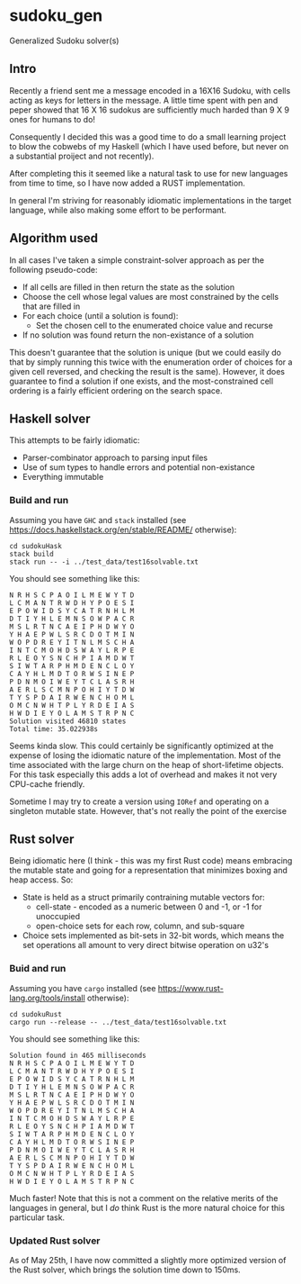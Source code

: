 # sudoku_gen
Generalized Sudoku solver(s)

## Intro

Recently a friend sent me a message encoded in a 16X16 Sudoku, with cells acting as keys for letters in the message.  A little
time spent with pen and peper showed that 16 X 16 sudokus are sufficiently much harded than 9 X 9 ones for humans to do!

Consequently I decided this was a good time to do a small learning project to blow the cobwebs of my Haskell (which I have
used before, but never on a substantial proiject and not recently).

After completing this it seemed like a natural task to use for new languages from time to time, so I have now added a RUST
implementation.

In general I'm striving for reasonably idiomatic implementations in the target language, while also making some effort to be
performant.

## Algorithm used

In all cases I've taken a simple constraint-solver approach as per the following pseudo-code:

* If all cells are filled in then return the state as the solution
* Choose the cell whose legal values are most constrained by the cells that are filled in
* For each choice (until a solution is found):
  * Set the chosen cell to the enumerated choice value and recurse
* If no solution was found return the non-existance of a solution

This doesn't guarantee that the solution is unique (but we could easily do that by simply running this twice with the
enumeration order of choices for a given cell reversed, and checking the result is the same).  However, it does guarantee
to find a solution if one exists, and the most-constrained cell ordering is a fairly efficient ordering on the search
space.

## Haskell solver

This attempts to be fairly idiomatic:

* Parser-combinator approach to parsing input files
* Use of sum types to handle errors and potential non-existance
* Everything immutable

### Build and run

Assuming you have `GHC` and `stack` installed (see https://docs.haskellstack.org/en/stable/README/ otherwise):

```
cd sudokuHask
stack build
stack run -- -i ../test_data/test16solvable.txt
```

You should see something like this:
```
N R H S C P A O I L M E W Y T D
L C M A N T R W D H Y P O E S I
E P O W I D S Y C A T R N H L M
D T I Y H L E M N S O W P A C R
M S L R T N C A E I P H D W Y O
Y H A E P W L S R C D O T M I N
W O P D R E Y I T N L M S C H A
I N T C M O H D S W A Y L R P E
R L E O Y S N C H P I A M D W T
S I W T A R P H M D E N C L O Y
C A Y H L M D T O R W S I N E P
P D N M O I W E Y T C L A S R H
A E R L S C M N P O H I Y T D W
T Y S P D A I R W E N C H O M L
O M C N W H T P L Y R D E I A S
H W D I E Y O L A M S T R P N C
Solution visited 46810 states
Total time: 35.022938s
```

Seems kinda slow.  This could certainly be significantly optimized at the expense of losing the idiomatic nature of the
implementation.  Most of the time associated with the large churn on the heap of short-lifetime objects.  For this task
especially this adds a lot of overhead and makes it not very CPU-cache friendly.

Sometime I may try to create a version using `IORef` and operating on a singleton mutable state.  However, that's not really
the point of the exercise

## Rust solver

Being idiomatic here (I think - this was my first Rust code) means embracing the mutable state and going for a representation
that minimizes boxing and heap access.  So:

* State is held as a struct primarily contraining mutable vectors for:
  * cell-state - encoded as a numeric between 0 and <board-size>-1, or -1 for unoccupied
  * open-choice sets for each row, column, and sub-square
* Choice sets implemented as bit-sets in 32-bit words, which means the set operations all amount to very direct bitwise
  operation on u32's

### Buid and run

Assuming you have `cargo` installed (see https://www.rust-lang.org/tools/install otherwise):

```
cd sudokuRust
cargo run --release -- ../test_data/test16solvable.txt
```

You should see something like this:

```
Solution found in 465 milliseconds
N R H S C P A O I L M E W Y T D
L C M A N T R W D H Y P O E S I
E P O W I D S Y C A T R N H L M
D T I Y H L E M N S O W P A C R
M S L R T N C A E I P H D W Y O
Y H A E P W L S R C D O T M I N
W O P D R E Y I T N L M S C H A
I N T C M O H D S W A Y L R P E
R L E O Y S N C H P I A M D W T
S I W T A R P H M D E N C L O Y
C A Y H L M D T O R W S I N E P
P D N M O I W E Y T C L A S R H
A E R L S C M N P O H I Y T D W
T Y S P D A I R W E N C H O M L
O M C N W H T P L Y R D E I A S
H W D I E Y O L A M S T R P N C
```

Much faster!  Note that this is not a comment on the relative merits of the languages in general, but I *do* think Rust
is the more natural choice for this particular task.

### Updated Rust solver

As of May 25th, I have now committed a slightly more optimized version of the Rust solver, which brings the solution time down to 150ms.
